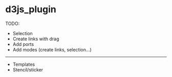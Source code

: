 d3js_plugin
===========

TODO:
 - Selection
 - Create links with drag
 - Add ports
 - Add modes (create links, selection...)
 

-----
 - Templates
 - Stencil/sticker
